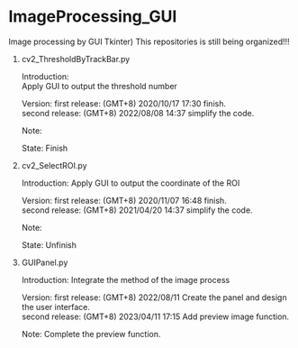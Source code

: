 # ImageProcessing_GUI
Image processing by GUI Tkinter)
This repositories is still being organized!!!

1. cv2_ThresholdByTrackBar.py

    Introduction:    
        Apply GUI to output the threshold number

    Version:
        first release: (GMT+8) 2020/10/17 17:30 finish.  
        second release: (GMT+8) 2022/08/08 14:37 simplify the code.

    Note:
        
    State:
        Finish

2. cv2_SelectROI.py

    Introduction:
        Apply GUI to output the coordinate of the ROI

    Version: 
        first release: (GMT+8) 2020/11/07 16:48 finish.  
        second release: (GMT+8) 2021/04/20 14:37 simplify the code.

    Note:

    State:
        Unfinish  

3. GUIPanel.py

    Introduction:
        Integrate the method of the image process

    Version:
        first release: (GMT+8) 2022/08/11 Create the panel and design the user interface.  
        second release: (GMT+8) 2023/04/11 17:15 Add preview image function.

    Note:
        Complete the preview function.